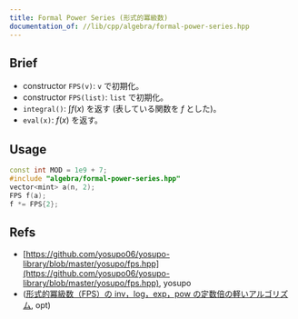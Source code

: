 ```yaml
---
title: Formal Power Series (形式的冪級数)
documentation_of: //lib/cpp/algebra/formal-power-series.hpp
---
```

## Brief
* constructor `FPS(v)`: `v` で初期化。
* constructor `FPS(list)`: `list` で初期化。
* `integral()`: $\int f(x)$ を返す (表している関数を $f$ とした)。
* `eval(x)`: $f(x)$ を返す。

## Usage
```cpp
const int MOD = 1e9 + 7;
#include "algebra/formal-power-series.hpp"
vector<mint> a(n, 2);
FPS f(a);
f *= FPS{2};
```

## Refs
* [https://github.com/yosupo06/yosupo-library/blob/master/yosupo/fps.hpp](https://github.com/yosupo06/yosupo-library/blob/master/yosupo/fps.hpp), yosupo
* ([形式的冪級数（FPS）の inv，log，exp，pow の定数倍の軽いアルゴリズム](https://opt-cp.com/fps-fast-algorithms/), opt)

